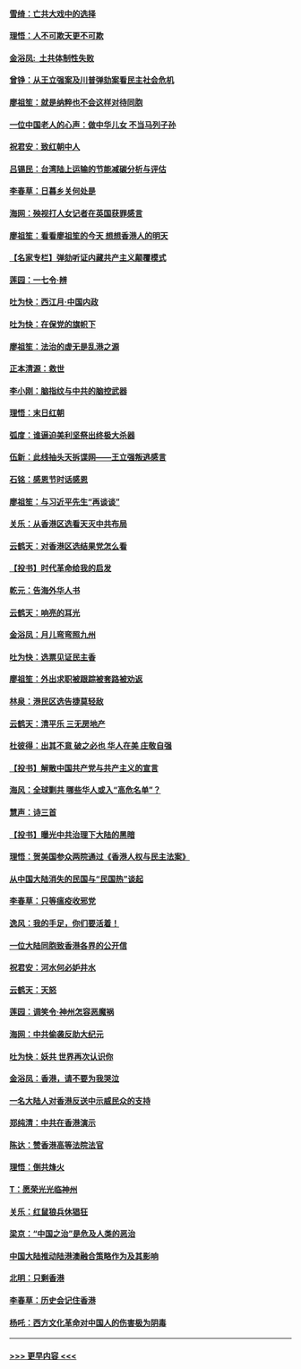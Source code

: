 #### [雪绮：亡共大戏中的选择](../pages/nsc993/n11699922.md?t=12050111) 
#### [理悟：人不可欺天更不可欺](../pages/nsc993/n11699657.md?t=12050111) 
#### [金浴凤:  土共体制性失败](../pages/nsc993/n11699361.md?t=12050111) 
#### [曾铮：从王立强案及川普弹劾案看民主社会危机](../pages/nsc993/n11699318.md?t=12050111) 
#### [廖祖笙：就是纳粹也不会这样对待同胞](../pages/nsc993/n11697658.md?t=12050111) 
#### [一位中国老人的心声：做中华儿女 不当马列子孙](../pages/nsc993/n11697525.md?t=12050111) 
#### [祝君安：致红朝中人](../pages/nsc993/n11697518.md?t=12050111) 
#### [吕锡民：台湾陆上运输的节能减碳分析与评估](../pages/nsc993/n11694983.md?t=12050111) 
#### [李春草：日暮乡关何处是](../pages/nsc993/n11694805.md?t=12050111) 
#### [海网：殃视打人女记者在英国获罪感言](../pages/nsc993/n11693832.md?t=12050111) 
#### [廖祖笙：看看廖祖笙的今天 想想香港人的明天](../pages/nsc993/n11693707.md?t=12050111) 
#### [【名家专栏】弹劾听证内藏共产主义颠覆模式](../pages/nsc993/n11693563.md?t=12050111) 
#### [莲园：一七令‧辨](../pages/nsc993/n11692558.md?t=12050111) 
#### [吐为快：西江月·中国内政](../pages/nsc993/n11692071.md?t=12050111) 
#### [吐为快：在保党的旗帜下](../pages/nsc993/n11691188.md?t=12050111) 
#### [廖祖笙：法治的虚无是乱港之源](../pages/nsc993/n11690605.md?t=12050111) 
#### [正本清源：救世](../pages/nsc993/n11689134.md?t=12050111) 
#### [李小刚：脑指纹与中共的脑控武器](../pages/nsc993/n11688900.md?t=12050111) 
#### [理悟：末日红朝](../pages/nsc993/n11688829.md?t=12050111) 
#### [弧度：谁逼迫美利坚祭出终极大杀器](../pages/nsc993/n11688735.md?t=12050111) 
#### [伍新：此线抽头天拆谍网——王立强叛逃感言](../pages/nsc993/n11687981.md?t=12050111) 
#### [石铭：感恩节时话感恩](../pages/nsc993/n11687568.md?t=12050111) 
#### [廖祖笙：与习近平先生“再谈谈”](../pages/nsc993/n11687005.md?t=12050111) 
#### [关乐：从香港区选看天灭中共布局](../pages/nsc993/n11686647.md?t=12050111) 
#### [云鹤天：对香港区选结果党怎么看](../pages/nsc993/n11686216.md?t=12050111) 
#### [【投书】时代革命给我的启发](../pages/nsc993/n11684287.md?t=12050111) 
#### [乾元：告海外华人书](../pages/nsc993/n11684044.md?t=12050111) 
#### [云鹤天：响亮的耳光](../pages/nsc993/n11684254.md?t=12050111) 
#### [金浴凤：月儿弯弯照九州](../pages/nsc993/n11684231.md?t=12050111) 
#### [吐为快：选票见证民主香](../pages/nsc993/n11684206.md?t=12050111) 
#### [廖祖笙：外出求职被跟踪被套路被劝返](../pages/nsc993/n11683874.md?t=12050111) 
#### [林泉：港民区选告捷莫轻敌](../pages/nsc993/n11683930.md?t=12050111) 
#### [云鹤天：清平乐 三无房地产](../pages/nsc993/n11681521.md?t=12050111) 
#### [杜彼得：出其不意 破之必也 华人在美 庄敬自强](../pages/nsc993/n11679554.md?t=12050111) 
#### [【投书】解散中国共产党与共产主义的宣言](../pages/nsc993/n11679177.md?t=12050111) 
#### [海风：全球剿共 哪些华人或入“高危名单”？](../pages/nsc993/n11678617.md?t=12050111) 
#### [慧声：诗三首](../pages/nsc993/n11678848.md?t=12050111) 
#### [【投书】曝光中共治理下大陆的黑暗](../pages/nsc993/n11678674.md?t=12050111) 
#### [理悟：贺美国参众两院通过《香港人权与民主法案》](../pages/nsc993/n11678104.md?t=12050111) 
#### [从中国大陆消失的民国与“民国热”谈起](../pages/nsc993/n11678075.md?t=12050111) 
#### [李春草：只等瘟疫收邪党](../pages/nsc993/n11677308.md?t=12050111) 
#### [逸风：我的手足，你们要活着！](../pages/nsc993/n11676352.md?t=12050111) 
#### [一位大陆同胞致香港各界的公开信](../pages/nsc993/n11675761.md?t=12050111) 
#### [祝君安：河水何必妒井水](../pages/nsc993/n11675746.md?t=12050111) 
#### [云鹤天：天怒](../pages/nsc993/n11675718.md?t=12050111) 
#### [莲园：调笑令‧神州怎容恶魔祸](../pages/nsc993/n11675648.md?t=12050111) 
#### [海网：中共偷袭反助大纪元](../pages/nsc993/n11673515.md?t=12050111) 
#### [吐为快：妖共 世界再次认识你](../pages/nsc993/n11673506.md?t=12050111) 
#### [金浴凤：香港，请不要为我哭泣](../pages/nsc993/n11673248.md?t=12050111) 
#### [一名大陆人对香港反送中示威民众的支持](../pages/nsc993/n11672615.md?t=12050111) 
#### [郑纯清：中共在香港演示](../pages/nsc993/n11670539.md?t=12050111) 
#### [陈达：赞香港高等法院法官](../pages/nsc993/n11669542.md?t=12050111) 
#### [理悟：倒共烽火](../pages/nsc993/n11668844.md?t=12050111) 
#### [T：愿荣光光临神州](../pages/nsc993/n11668421.md?t=12050111) 
#### [关乐：红鼠狼兵休猖狂](../pages/nsc993/n11668378.md?t=12050111) 
#### [梁京：“中国之治”是危及人类的恶治](../pages/nsc993/n11668328.md?t=12050111) 
#### [中国大陆推动陆港澳融合策略作为及其影响](../pages/nsc993/n11668157.md?t=12050111) 
#### [北明：只剩香港](../pages/nsc993/n11668002.md?t=12050111) 
#### [李春草：历史会记住香港](../pages/nsc993/n11667927.md?t=12050111) 
#### [杨吒：西方文化革命对中国人的伤害极为阴毒](../pages/nsc993/n11664521.md?t=12050111) 

----
#### [ >>> 更早内容 <<< ](../indexes/nsc993-earlier.md)
